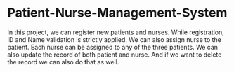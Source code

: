 # Patient-Nurse-Management-System
In this project, we can register new patients and nurses. While registration, ID and Name validation is strictly applied. We can also assign nurse to the patient. Each nurse can be assigned to any of the three patients. We can also update the record of both patient and nurse. And if we want to delete the record we can also do that as well.

